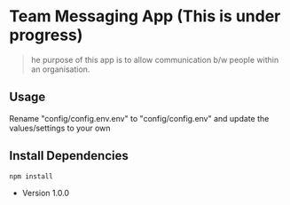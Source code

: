 # Team Messaging App (This is under progress)

> he purpose of this app is to allow communication b/w people within an organisation.

## Usage

Rename "config/config.env.env" to "config/config.env" and update the values/settings to your own

## Install Dependencies

```
npm install
```

- Version 1.0.0
